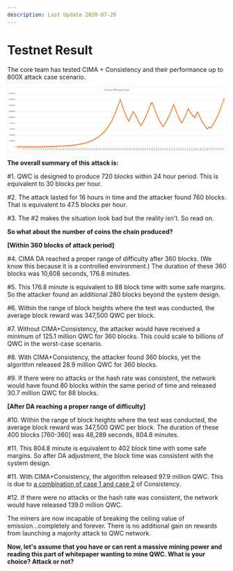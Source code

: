 ```yaml
---
description: Last Update 2020-07-26
---
```


# Testnet Result

The core team has tested CIMA + Consistency and their performance up to 800X attack case scenario.

![Difficulty graph when hashrate increased by 800X](../../../.gitbook/assets/image.png)

**The overall summary of this attack is:**  
  
\#1. QWC is designed to produce 720 blocks within 24 hour period. This is equivalent to 30 blocks per hour.   
  
\#2. The attack lasted for 16 hours in time and the attacker found 760 blocks. That is equivalent to 47.5 blocks per hour.  
  
\#3. The \#2 makes the situation look bad but the reality isn't. So read on.  


**So what about the number of coins the chain produced?**

**\[Within 360 blocks of attack period\]**  
  
\#4. CIMA DA reached a proper range of difficulty after 360 blocks. \(We know this because it is a controlled environment.\) The duration of these 360 blocks was 10,608 seconds, 176.8 minutes.   
  
\#5. This 176.8 minute is equivalent to 88 block time with some safe margins. So the attacker found an additional 280 blocks beyond the system design.  
  
\#6. Within the range of block heights where the test was conducted, the average block reward was 347,500 QWC per block.   
  
\#7. Without CIMA+Consistency, the attacker would have received a minimum of 125.1 million QWC for 360 blocks. This could scale to billions of QWC in the worst-case scenario.  
  
\#8. With CIMA+Consistency, the attacker found 360 blocks, yet the algorithm released 28.9 million QWC for 360 blocks.  
  
\#9. If there were no attacks or the hash rate was consistent, the network would have found 80 blocks within the same period of time and released 30.7 million QWC for 88 blocks.

**\[After DA reaching a proper range of difficulty\]**  
  
\#10. Within the range of block heights where the test was conducted, the average block reward was 347,500 QWC per block. The duration of these 400 blocks \[760-360\] was 48,289 seconds, 804.8 minutes.  
  
\#11. This 804.8 minute is equivalent to 402 block time with some safe margins. So after DA adjustment, the block time was consistent with the system design.  
  
\#11. With CIMA+Consistency, the algorithm released 97.9 million QWC. This is due to [a combination of case 1 and case 2](https://wp.qwertycoin.org/consensus/egalitarian-proof-of-work-epow/rewards-based-on-consistency) of Consistency.  
  
\#12. If there were no attacks or the hash rate was consistent, the network would have released 139.0 million QWC.  


The miners are now incapable of breaking the ceiling value of emission...completely and forever. There is no additional gain on rewards from launching a majority attack to QWC network.

**Now, let's assume that you have or can rent a massive mining power and reading this part of whitepaper wanting to mine QWC. What is your choice? Attack or not?**

